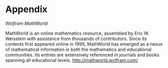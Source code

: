 # Appendix


*Wolfram MathWorld*

MathWorld is an online mathematics resource, assembled by Eric W. Weisstein with assistance from thousands of contributors. Since its contents first appeared online in 1995, MathWorld has emerged as a nexus of mathematical information in both the mathematics and educational communities. Its entries are extensively referenced in journals and books spanning all educational levels.
http://mathworld.wolfram.com/

